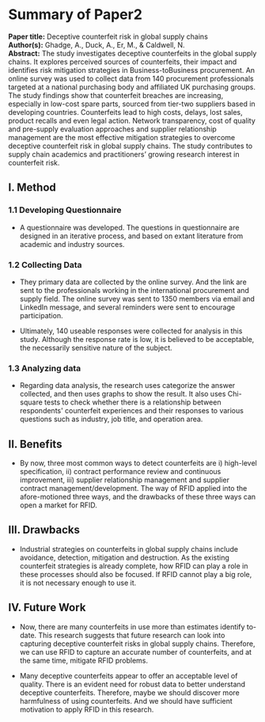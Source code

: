 # Summary of Paper2

**Paper title:** Deceptive counterfeit risk in global supply chains   
**Author(s):** Ghadge, A., Duck, A., Er, M., & Caldwell, N.  
**Abstract:** 
The study investigates deceptive counterfeits in the global supply chains. It explores perceived
sources of counterfeits, their impact and identifies risk mitigation strategies in Business-toBusiness procurement. An online survey was used to collect data from 140 procurement
professionals targeted at a national purchasing body and affiliated UK purchasing groups.
The study findings show that counterfeit breaches are increasing, especially in low-cost spare
parts, sourced from tier-two suppliers based in developing countries. Counterfeits lead to high
costs, delays, lost sales, product recalls and even legal action. Network transparency, cost of
quality and pre-supply evaluation approaches and supplier relationship management are the
most effective mitigation strategies to overcome deceptive counterfeit risk in global supply
chains. The study contributes to supply chain academics and practitioners’ growing research
interest in counterfeit risk.

## I. Method  
### 1.1 Developing Questionnaire  
- A questionnaire was developed. The questions in questionnaire are designed in an iterative process, and based on extant literature from academic and industry sources.

### 1.2 Collecting Data   
- They primary data are collected by the online survey. And the link are sent to the professionals working in the international procurement and supply field. The online survey was sent to 1350 members via email and LinkedIn message, and several reminders were sent to encourage participation.

- Ultimately, 140 useable responses were collected for analysis in this study. Although the response rate is low, it is believed to be acceptable, the necessarily sensitive nature of the subject.

### 1.3 Analyzing data

- Regarding data analysis, the research uses categorize the answer collected, and then uses graphs to show the result. It also uses Chi-square tests to check whether there is a relationship between respondents' counterfeit experiences and their responses to various questions such as industry, job title, and operation area.


## II. Benefits

- By now, three most common ways to detect counterfeits are i) high-level specification, ii) contract performance review and continuous improvement, iii) supplier relationship management and supplier contract management/development. The way of RFID applied into the afore-motioned three ways, and the drawbacks of these three ways can open a market for RFID.



## III. Drawbacks

- Industrial strategies on counterfeits in global supply chains include avoidance, detection, mitigation and destruction. As the existing counterfeit strategies is already complete, how RFID can play a role in these processes should also be focused. If RFID cannot play a big role, it is not necessary enough to use it.


## IV. Future Work


- Now, there are many counterfeits in use more than estimates identify to-date. This research suggests that future research can look into capturing deceptive counterfeit risks in global supply chains. Therefore, we can use RFID to capture an accurate number of counterfeits, and at the same time, mitigate RFID problems.

- Many deceptive counterfeits appear to offer an acceptable level of quality. There is an evident need for robust data to better understand deceptive counterfeits. Therefore, maybe we should discover more harmfulness of using counterfeits. And we should have sufficient motivation to apply RFID in this research.




